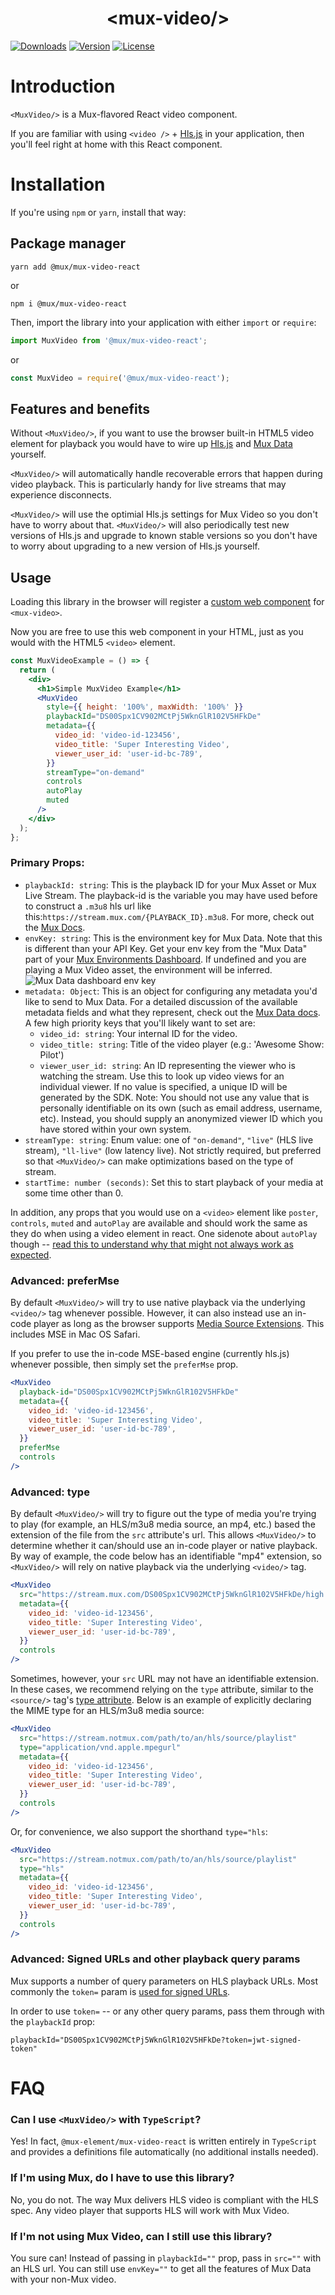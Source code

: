 <p align="center">
  <h1 align="center">&lt;mux-video/&gt;</h1>
  <a href="https://npmcharts.com/compare/@mux/mux-video-react?interval=30"><img src="https://img.shields.io/npm/dm/@mux/mux-video-react.svg?sanitize=true" alt="Downloads"></a>
    <a href="https://www.npmjs.com/package/@mux/mux-video-react"><img src="https://img.shields.io/npm/v/@mux/mux-video-react.svg?sanitize=true" alt="Version"></a>
    <a href="https://www.npmjs.com/package/@mux/mux-video-react"><img src="https://img.shields.io/npm/l/@mux/mux-video-react.svg?sanitize=true" alt="License"></a>
</p>

# Introduction

`<MuxVideo/>` is a Mux-flavored React video component.

If you are familiar with using `<video />` + [Hls.js](https://github.com/video-dev/hls.js) in your application, then you'll feel right at home with this React component.

# Installation

If you're using `npm` or `yarn`, install that way:

## Package manager

```
yarn add @mux/mux-video-react
```

or

```
npm i @mux/mux-video-react
```

Then, import the library into your application with either `import` or `require`:

```js
import MuxVideo from '@mux/mux-video-react';
```

or

```js
const MuxVideo = require('@mux/mux-video-react');
```

## Features and benefits

Without `<MuxVideo/>`, if you want to use the browser built-in HTML5 video element for playback you would have to wire up [Hls.js](https://github.com/video-dev/hls.js) and [Mux Data](https://docs.mux.com/guides/data/monitor-hls-js) yourself.

`<MuxVideo/>` will automatically handle recoverable errors that happen during video playback. This is particularly handy for live streams that may experience disconnects.

`<MuxVideo/>` will use the optimial Hls.js settings for Mux Video so you don't have to worry about that. `<MuxVideo/>` will also periodically test new versions of Hls.js and upgrade to known stable versions so you don't have to worry about upgrading to a new version of Hls.js yourself.

## Usage

Loading this library in the browser will register a [custom web component](https://developer.mozilla.org/en-US/docs/Web/Web_Components) for `<mux-video>`.

Now you are free to use this web component in your HTML, just as you would with the HTML5 `<video>` element.

```jsx
const MuxVideoExample = () => {
  return (
    <div>
      <h1>Simple MuxVideo Example</h1>
      <MuxVideo
        style={{ height: '100%', maxWidth: '100%' }}
        playbackId="DS00Spx1CV902MCtPj5WknGlR102V5HFkDe"
        metadata={{
          video_id: 'video-id-123456',
          video_title: 'Super Interesting Video',
          viewer_user_id: 'user-id-bc-789',
        }}
        streamType="on-demand"
        controls
        autoPlay
        muted
      />
    </div>
  );
};
```

### Primary Props:

- `playbackId: string`: This is the playback ID for your Mux Asset or Mux Live Stream. The playback-id is the variable you may have used before to construct a `.m3u8` hls url like this:`https://stream.mux.com/{PLAYBACK_ID}.m3u8`. For more, check out the [Mux Docs](https://docs.mux.com/guides/video/play-your-videos#1-get-your-playback-id).
- `envKey: string`: This is the environment key for Mux Data. Note that this is different than your API Key. Get your env key from the "Mux Data" part of your [Mux Environments Dashboard](https://dashboard.mux.com/environments). If undefined and you are playing a Mux Video asset, the environment will be inferred.
  <img src="../../images/env-key.png" alt="Mux Data dashboard env key"></img>
- `metadata: Object`: This is an object for configuring any metadata you'd like to send to Mux Data. For a detailed discussion of the available metadata fields and what they represent, check out the [Mux Data docs](https://docs.mux.com/guides/data/make-your-data-actionable-with-metadata). A few high priority keys that you'll likely want to set are:
  - `video_id: string`: Your internal ID for the video.
  - `video_title: string`: Title of the video player (e.g.: 'Awesome Show: Pilot')
  - `viewer_user_id: string`: An ID representing the viewer who is watching the stream. Use this to look up video views for an individual viewer. If no value is specified, a unique ID will be generated by the SDK. Note: You should not use any value that is personally identifiable on its own (such as email address, username, etc). Instead, you should supply an anonymized viewer ID which you have stored within your own system.
- `streamType: string`: Enum value: one of `"on-demand"`, `"live"` (HLS live stream), `"ll-live"` (low latency live). Not strictly required, but preferred so that `<MuxVideo/>` can make optimizations based on the type of stream.
- `startTime: number (seconds)`: Set this to start playback of your media at some time other than 0.

In addition, any props that you would use on a `<video>` element like `poster`, `controls`, `muted` and `autoPlay` are available and should work the same as they do when using a video element in react. One sidenote about `autoPlay` though -- [read this to understand why that might not always work as expected](https://docs.mux.com/guides/video/web-autoplay-your-videos).

### Advanced: preferMse

By default `<MuxVideo/>` will try to use native playback via the underlying `<video/>` tag whenever possible. However, it can also instead use an in-code player as long as the browser supports [Media Source Extensions](https://developer.mozilla.org/en-US/docs/Web/API/Media_Source_Extensions_API). This includes MSE in Mac OS Safari.

If you prefer to use the in-code MSE-based engine (currently hls.js) whenever possible, then simply set the `preferMse` prop.

```jsx
<MuxVideo
  playback-id="DS00Spx1CV902MCtPj5WknGlR102V5HFkDe"
  metadata={{
    video_id: 'video-id-123456',
    video_title: 'Super Interesting Video',
    viewer_user_id: 'user-id-bc-789',
  }}
  preferMse
  controls
/>
```

### Advanced: type

By default `<MuxVideo/>` will try to figure out the type of media you're trying to play (for example, an HLS/m3u8 media source, an mp4, etc.) based the extension of the file from the `src` attribute's url. This allows `<MuxVideo/>` to determine whether it can/should use an in-code player or native playback. By way of example, the code below has an identifiable "mp4" extension, so `<MuxVideo/>` will rely on native playback via the underlying `<video/>` tag.

```jsx
<MuxVideo
  src="https://stream.mux.com/DS00Spx1CV902MCtPj5WknGlR102V5HFkDe/high.mp4"
  metadata={{
    video_id: 'video-id-123456',
    video_title: 'Super Interesting Video',
    viewer_user_id: 'user-id-bc-789',
  }}
  controls
/>
```

Sometimes, however, your `src` URL may not have an identifiable extension. In these cases, we recommend relying on the `type` attribute, similar to the `<source/>` tag's [type attribute](https://developer.mozilla.org/en-US/docs/Web/HTML/Element/source#attr-type). Below is an example of explicitly declaring the MIME type for an HLS/m3u8 media source:

```jsx
<MuxVideo
  src="https://stream.notmux.com/path/to/an/hls/source/playlist"
  type="application/vnd.apple.mpegurl"
  metadata={{
    video_id: 'video-id-123456',
    video_title: 'Super Interesting Video',
    viewer_user_id: 'user-id-bc-789',
  }}
  controls
/>
```

Or, for convenience, we also support the shorthand `type="hls`:

```jsx
<MuxVideo
  src="https://stream.notmux.com/path/to/an/hls/source/playlist"
  type="hls"
  metadata={{
    video_id: 'video-id-123456',
    video_title: 'Super Interesting Video',
    viewer_user_id: 'user-id-bc-789',
  }}
  controls
/>
```

### Advanced: Signed URLs and other playback query params

Mux supports a number of query parameters on HLS playback URLs. Most commonly the `token=` param is [used for signed URLs](https://docs.mux.com/guides/video/secure-video-playback).

In order to use `token=` -- or any other query params, pass them through with the `playbackId` prop:

```
playbackId="DS00Spx1CV902MCtPj5WknGlR102V5HFkDe?token=jwt-signed-token"
```

# FAQ

### Can I use `<MuxVideo/>` with `TypeScript`?

Yes! In fact, `@mux-element/mux-video-react` is written entirely in `TypeScript` and provides a definitions file automatically (no additional installs needed).

### If I'm using Mux, do I have to use this library?

No, you do not. The way Mux delivers HLS video is compliant with the HLS spec. Any video player that supports HLS will work with Mux Video.

### If I'm not using Mux Video, can I still use this library?

You sure can! Instead of passing in `playbackId=""` prop, pass in `src=""` with an HLS url. You can still use `envKey=""` to get all the features of Mux Data with your non-Mux video.
